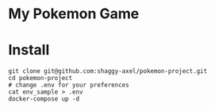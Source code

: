 # My Pokemon Game

# Install
```
git clone git@github.com:shaggy-axel/pokemon-project.git
cd pokemon-project
# change .env for your preferences
cat env_sample > .env
docker-compose up -d
```